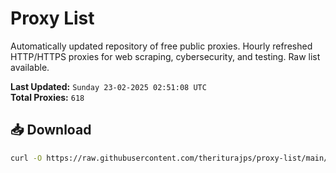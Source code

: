 # Proxy List

Automatically updated repository of free public proxies. Hourly refreshed HTTP/HTTPS proxies for web scraping, cybersecurity, and testing. Raw list available.

**Last Updated:** `Sunday 23-02-2025 02:51:08 UTC`  
**Total Proxies:** `618`

## 📥 Download
```bash
curl -O https://raw.githubusercontent.com/theriturajps/proxy-list/main/proxies.txt
